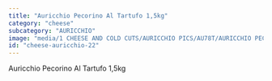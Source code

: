 ```yaml
---
title: "Auricchio Pecorino Al Tartufo 1,5kg"
category: "cheese"
subcategory: "AURICCHIO"
image: "media/1 CHEESE AND COLD CUTS/AURICCHIO PICS/AU78T/AURICCHIO PECORINO AL TARTUFO - 1,5Kg.jpg"
id: "cheese-auricchio-22"
---
```


Auricchio Pecorino Al Tartufo 1,5kg
